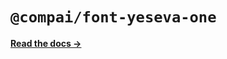 # `@compai/font-yeseva-one`

[**Read the docs &rarr;**](https://components.ai/docs/typefaces/yeseva-one)
